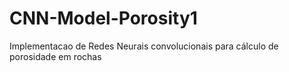 # CNN-Model-Porosity1
Implementacao de Redes Neurais convolucionais para cálculo de porosidade em rochas
